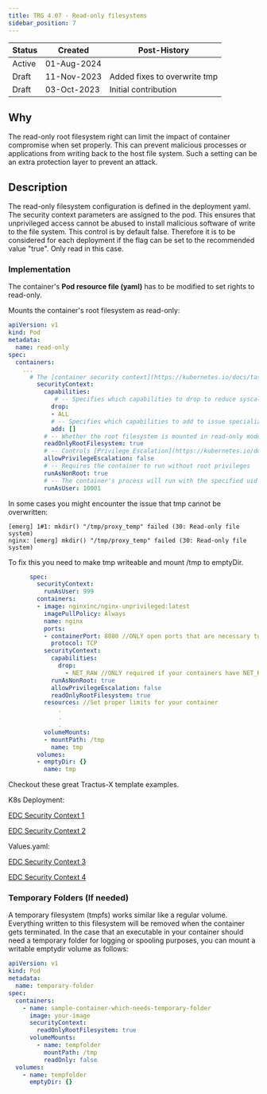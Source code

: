 ```yaml
---
title: TRG 4.07 - Read-only filesystems
sidebar_position: 7
---
```


| Status | Created       | Post-History                 |
|--------|---------------|------------------------------|
| Active | 01-Aug-2024   |                              |
| Draft  | 11-Nov-2023   | Added fixes to overwrite tmp |
| Draft  | 03-Oct-2023   | Initial contribution         |

## Why

The read-only root filesystem right can limit the impact of container compromise when set properly.
This can prevent malicious processes or applications from writing back to the host file system.
Such a setting can be an extra protection layer to prevent an attack.

## Description

The read-only filesystem configuration is defined in the deployment yaml. The security context parameters are assigned to the pod.
This ensures that unprivileged access cannot be abused to install malicious software of write to the file system. This control is by default false.
Therefore it is to be considered for each deployment if the flag can be set to the recommended value "true". Only read in this case.

### Implementation

The container's **Pod resource file (yaml)** has to be modified to set rights to read-only.

Mounts the container's root filesystem as read-only:

```yaml
apiVersion: v1
kind: Pod
metadata:
  name: read-only
spec:
  containers:
    ...
      # The [container security context](https://kubernetes.io/docs/tasks/configure-pod-container/security-context/#set-the-security-context-for-a-container) defines privilege and access control settings for a Container within a pod
        securityContext:
          capabilities:
             # -- Specifies which capabilities to drop to reduce syscall attack surface
            drop:
            - ALL
            # -- Specifies which capabilities to add to issue specialized syscalls
            add: []
          # -- Whether the root filesystem is mounted in read-only mode
          readOnlyRootFilesystem: true
          # -- Controls [Privilege Escalation](https://kubernetes.io/docs/concepts/security/pod-security-policy/#privilege-escalation) enabling setuid binaries changing the effective user ID
          allowPrivilegeEscalation: false
          # -- Requires the container to run without root privileges
          runAsNonRoot: true
          # -- The container's process will run with the specified uid
          runAsUser: 10001
```

In some cases you might encounter the issue that tmp cannot be overwritten:

```log
[emerg] 1#1: mkdir() "/tmp/proxy_temp" failed (30: Read-only file system)
nginx: [emerg] mkdir() "/tmp/proxy_temp" failed (30: Read-only file system)
```

To fix this you need to make tmp writeable and mount /tmp to emptyDir.

```yaml
      spec:
        securityContext:
          runAsUser: 999
        containers:
        - image: nginxinc/nginx-unprivileged:latest
          imagePullPolicy: Always
          name: nginx
          ports:
          - containerPort: 8080 //ONLY open ports that are necessary to run
            protocol: TCP
          securityContext:
            capabilities:
              drop:
                - NET_RAW //ONLY required if your containers have NET_RAW capability
            runAsNonRoot: true
            allowPrivilegeEscalation: false
            readOnlyRootFilesystem: true
          resources: //Set proper limits for your container
              .
              .
              .
          volumeMounts:
          - mountPath: /tmp
            name: tmp
        volumes:
        - emptyDir: {}
          name: tmp
```

Checkout these great Tractus-X template examples.

K8s Deployment:

[EDC Security Context 1](https://github.com/eclipse-tractusx/tractusx-edc/blob/112fc6e86202ce6a64a88142899a425abfbfd364/charts/tractusx-connector/templates/deployment-controlplane.yaml#L54-L55)

[EDC Security Context 2](https://github.com/eclipse-tractusx/tractusx-edc/blob/112fc6e86202ce6a64a88142899a425abfbfd364/charts/tractusx-connector/templates/deployment-controlplane.yaml#L81-L82)

Values.yaml:

[EDC Security Context 3](https://github.com/eclipse-tractusx/tractusx-edc/blob/112fc6e86202ce6a64a88142899a425abfbfd364/charts/tractusx-connector/values.yaml#L145-L155)

[EDC Security Context 4](https://github.com/eclipse-tractusx/tractusx-edc/blob/112fc6e86202ce6a64a88142899a425abfbfd364/charts/tractusx-connector/values.yaml#L156-L171)

### Temporary Folders (If needed)

A temporary filesystem (tmpfs) works similar like a regular volume. Everything written to this filesystem will be removed when the container gets terminated.
In the case that an executable in your container should need a temporary folder for logging or spooling purposes, you can mount a writable emptydir volume as follows:

```yaml
apiVersion: v1
kind: Pod
metadata:
  name: temporary-folder
spec:
  containers:
    - name: sample-container-which-needs-temporary-folder
      image: your-image
      securityContext:
        readOnlyRootFilesystem: true
      volumeMounts:
        - name: tempfolder
          mountPath: /tmp
          readOnly: false
  volumes:
    - name: tempfolder
      emptyDir: {}
```
